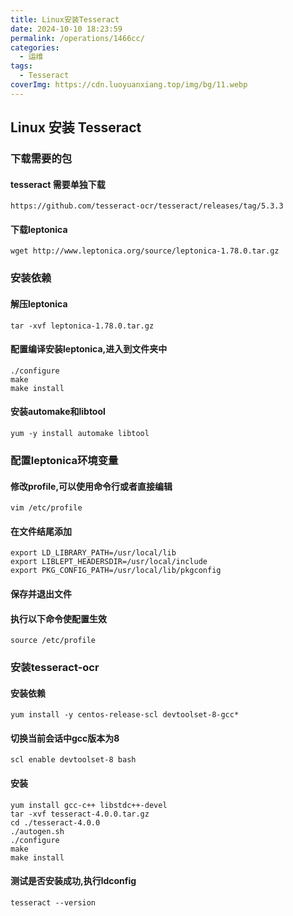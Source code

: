 ```yaml
---
title: Linux安装Tesseract
date: 2024-10-10 18:23:59
permalink: /operations/1466cc/
categories:
  - 运维
tags:
  - Tesseract
coverImg: https://cdn.luoyuanxiang.top/img/bg/11.webp
---
```

## Linux 安装 Tesseract

### 下载需要的包

#### tesseract 需要单独下载

```shell
https://github.com/tesseract-ocr/tesseract/releases/tag/5.3.3
```

#### 下载leptonica

```shell
wget http://www.leptonica.org/source/leptonica-1.78.0.tar.gz
```
### 安装依赖

#### 解压leptonica

```shell
tar -xvf leptonica-1.78.0.tar.gz
```



#### 配置编译安装leptonica,进入到文件夹中

```shell
./configure
make
make install
```

#### 安装automake和libtool

```shell
yum -y install automake libtool
```

### 配置leptonica环境变量

#### 修改profile,可以使用命令行或者直接编辑

```shell
vim /etc/profile
```



#### 在文件结尾添加

```shell
export LD_LIBRARY_PATH=/usr/local/lib
export LIBLEPT_HEADERSDIR=/usr/local/include
export PKG_CONFIG_PATH=/usr/local/lib/pkgconfig
```

#### 保存并退出文件

#### 执行以下命令使配置生效

```shell
source /etc/profile
```



###  安装tesseract-ocr

#### 安装依赖

```shell
yum install -y centos-release-scl devtoolset-8-gcc*
```

#### 切换当前会话中gcc版本为8

```shell
scl enable devtoolset-8 bash
```

#### 安装

```shell
yum install gcc-c++ libstdc++-devel
tar -xvf tesseract-4.0.0.tar.gz
cd ./tesseract-4.0.0
./autogen.sh
./configure
make
make install
```

#### 测试是否安装成功,执行ldconfig

```shell
tesseract --version
```
